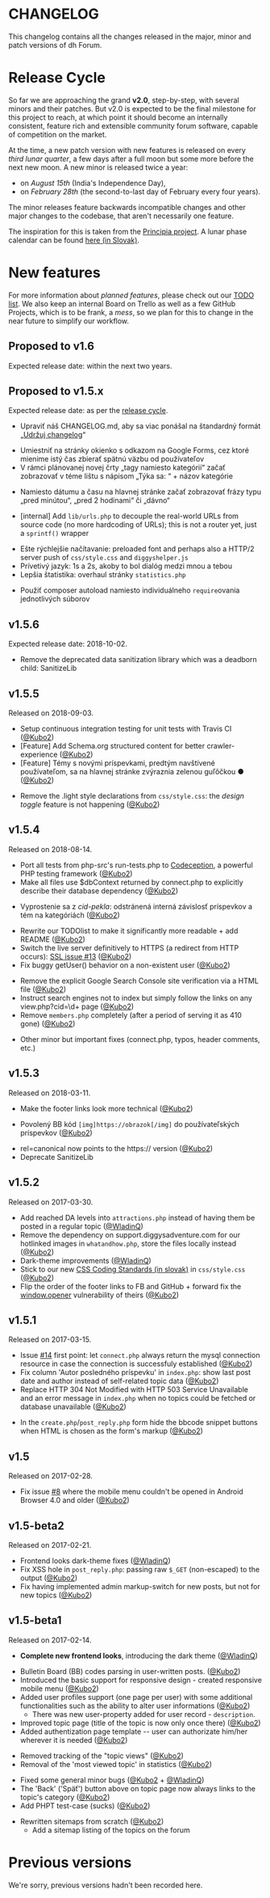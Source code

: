 # CHANGELOG

This changelog contains all the changes released in the major, minor and patch versions of dh Forum.

<!-- committers -->
[0]: https://github.com/Kubo2
[1]: https://github.com/WladinQ


# Release Cycle

So far we are approaching the grand __v2.0__, step-by-step, with several minors and their patches. But v2.0 is expected
to be the final milestone for this project to reach, at which point it should become an internally consistent, feature rich
and extensible community forum software, capable of competition on the market.

At the time, a new patch version with new features is released on every _third lunar quarter_, a few days after a full moon but
some more before the next new moon. A new minor is released twice a year:

* on _August 15th_ (India's Independence Day),
* on _February 28th_ (the second-to-last day of February every four years).

The minor releases feature backwards incompatible changes and other major changes to the codebase, that aren't necessarily one feature.

The inspiration for this is taken from the [Principia project](https://github.com/mockingbirdnest/Principia#readme). A lunar phase calendar can be found [here (in Slovak)](http://kalendar.azet.sk/lunarny/).


# New features

For more information about _planned features_, please check out our [TODO list](TODOlist.md). We also keep an internal
Board on Trello as well as a few GitHub Projects, which is to be frank, a _mess_, so we plan for this to change in the near future to simplify our workflow.


## Proposed to v1.6

Expected release date: within the next two years.


## Proposed to v1.5.x

Expected release date: as per the [release cycle](#release-cycle).

* Upraviť náš CHANGELOG.md, aby sa viac ponášal na štandardný formát „[Udržuj changelog](https://keepachangelog.com/sk/)“
+ Umiestniť na stránky okienko s odkazom na Google Forms, cez ktoré mienime istý čas zbierať spätnú väzbu od používateľov
+ V rámci plánovanej novej črty „tagy namiesto kategórií“ začať zobrazovať v téme lištu s nápisom „Týka sa: “ + názov kategórie
* Namiesto dátumu a času na hlavnej stránke začať zobrazovať frázy typu „pred minútou“, „pred 2 hodinami“ či „dávno“
+ [internal] Add `lib/urls.php` to decouple the real-world URLs from source code (no more hardcoding of URLs); this is not a router yet, just a `sprintf()` wrapper
* Ešte rýchlejšie načítavanie: preloaded font and perhaps also a HTTP/2 server push of `css/style.css` and `diggyshelper.js`
* Prívetivý jazyk: 1s a 2s, akoby to bol dialóg medzi mnou a tebou
* Lepšia štatistika: overhaul stránky `statistics.php`
+ Použiť composer autoload namiesto individuálneho `require`ovania jednotlivých súborov


## v1.5.6

Expected release date: 2018-10-02.

- Remove the deprecated data sanitization library which was a deadborn child: SanitizeLib


## v1.5.5

Released on 2018-09-03.

+ Setup continuous integration testing for unit tests with Travis CI ([@Kubo2][0])
+ [Feature] Add Schema.org structured content for better crawler-experience ([@Kubo2][0])
+ [Feature] Témy s novými príspevkami, predtým navštívené používateľom, sa na hlavnej stránke zvýraznia zelenou guľôčkou ● ([@Kubo2][0])
- Remove the .light style declarations from `css/style.css`: the _design toggle_ feature is not happening ([@Kubo2][0])


## v1.5.4

Released on 2018-08-14.

+ Port all tests from php-src's run-tests.php to [Codeception](https://codeception.com/), a powerful PHP testing framework ([@Kubo2][0])
+ Make all files use $dbContext returned by connect.php to explicitly describe their database dependency ([@Kubo2][0])
- Vyprostenie sa z _cid-pekla_: odstránená interná závislosť príspevkov a tém na kategóriách ([@Kubo2][0])
* Rewrite our TODOlist to make it significantly more readable + add README ([@Kubo2][0])
* Switch the live server definitively to HTTPS (a redirect from HTTP occurs): [SSL issue #13](https://github.com/Kubo2/diggyshelper/issues/13) ([@Kubo2][0])
* Fix buggy getUser() behavior on a non-existent user ([@Kubo2][0])
- Remove the explicit Google Search Console site verification via a HTML file ([@Kubo2][0])
- Instruct search engines not to index but simply follow the links on any view.php?cid=\d+ page ([@Kubo2][0])
- Remove `members.php` completely (after a period of serving it as 410 gone) ([@Kubo2][0])
* Other minor but important fixes (connect.php, typos, header comments, etc.)


## v1.5.3

Released on 2018-03-11.

* Make the footer links look more technical ([@Kubo2][0])
+ Povolený BB kód `[img]https://obrazok[/img]` do používateľských príspevkov ([@Kubo2][0])
* rel=canonical now points to the https:// version ([@Kubo2][0])
* Deprecate SanitizeLib


## v1.5.2

Released on 2017-03-30.

* Add reached DA levels into `attractions.php` instead of having them be posted in a regular topic ([@WladinQ][1])
* Remove the dependency on support.diggysadventure.com for our hotlinked images in `whatandhow.php`, store the files locally instead ([@Kubo2][0])
* Dark-theme improvements ([@WladinQ][1])
* Stick to our new [CSS Coding Standards (in slovak)](https://github.com/Kubo2/diggyshelper/wiki/CSS-%C5%A1tylistika-k%C3%B3du) in `css/style.css` ([@Kubo2][0])
* Flip the order of the footer links to FB and GitHub + forward fix the [window.opener](http://jecas.cz/noopener) vulnerability of theirs ([@Kubo2][0])


## v1.5.1

Released on 2017-03-15.

* Issue [#14](https://github.com/Kubo2/diggyshelper/issues/14) first point: let `connect.php` always return the mysql connection resource in case the connection is successfuly established ([@Kubo2][0])
* Fix column 'Autor posledného príspevku' in `index.php`: show last post date and author instead of self-related topic data ([@Kubo2][0])
* Replace HTTP 304 Not Modified with HTTP 503 Service Unavailable and an error message in `index.php` when no topics could be fetched or database unavailable ([@Kubo2][0])
+ In the `create.php`/`post_reply.php` form hide the bbcode snippet buttons when HTML is chosen as the form's markup ([@Kubo2][0])


## v1.5

Released on 2017-02-28.

* Fix issue [#8](https://github.com/Kubo2/diggyshelper/issues/8) where the mobile menu couldn't be opened in Android Browser 4.0 and older ([@Kubo2][0])


## v1.5-beta2

Released on 2017-02-21.

* Frontend looks dark-theme fixes ([@WladinQ][1])
* Fix XSS hole in `post_reply.php`: passing raw `$_GET` (non-escaped) to the output ([@Kubo2][0])
* Fix having implemented admin markup-switch for new posts, but not for new topics ([@Kubo2][0])


## v1.5-beta1

Released on 2017-02-14.

* **Complete new frontend looks**, introducing the dark theme ([@WladinQ][1])
+ Bulletin Board (BB) codes parsing in user-written posts. ([@Kubo2][0])
+ Introduced the basic support for responsive design - created responsive mobile menu ([@Kubo2][0])
+ Added user profiles support (one page per user) with some additional functionalities such as the ability to alter user informations ([@Kubo2][0])
  * There was new user-property added for user record - `description`.
+ Improved topic page (title of the topic is now only once there) ([@Kubo2][0])
+ Added authentization page template -- user can authorizate him/her wherever it is needed ([@Kubo2][0])
- Removed tracking of the "topic views" ([@Kubo2][0])
- Removal of the 'most viewed topic' in statistics ([@Kubo2][0])
+ Fixed some general minor bugs ([@Kubo2][0] + [@WladinQ][1])
+ The 'Back' ('Späť') button above on topic page now always links to the topic's category ([@Kubo2][0])
+ Add PHPT test-case (sucks) ([@Kubo2][0])
* Rewritten sitemaps from scratch ([@Kubo2][0])
  + Add a sitemap listing of the topics on the forum


# Previous versions

We're sorry, previous versions hadn't been recorded here.
